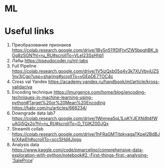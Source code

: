 # ML

# Useful links
1) Преобразование признаков
https://colab.research.google.com/drive/1BySn511fDlFtvfZW5bpghBK_bGg8zSGN?hl=ru_RU#scrollTo=VLeI23SsHhb1
2) Лабы
https://pseudocoder.ru/ml-labs
3) Full Pipeline
https://colab.research.google.com/drive/1V5izQxb05q4v3k7XUVbyiUZS1nv3jCgp?usp=sharing#scrollTo=vGEpDE7TOC4c
4) Cross val Yandex
https://academy.yandex.ru/handbook/ml/article/kross-validaciya
5) Encoding technique
https://imurgence.com/home/blog/encoding-techniques-in-machine-learning-using-python#Target%20or%20Mean%20Encoding
https://habr.com/ru/articles/666234/
6) Downgrade data lab7
https://colab.research.google.com/drive/1Wnmea5qL1LqKYJEXNi8t4fWuAGj5Qx2o?hl=ru_RU#scrollTo=D_TGIKZ0DJQx
7) Streamlit collab
https://colab.research.google.com/drive/1hFRaGMTitpkvagaTKpeI2BdBJkrX4wEh#scrollTo=sccSHd4Jjxgu
8) Analysis data
https://www.kaggle.com/code/pmarcelino/comprehensive-data-exploration-with-python/notebook#2.-First-things-first:-analysing-'SalePrice'
